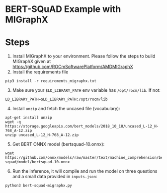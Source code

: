 # BERT-SQuAD Example with MIGraphX
# Steps
1) Install MIGraphX to your environment. Please follow the steps to build MIGraphX given at https://github.com/ROCmSoftwarePlatform/AMDMIGraphX
2) Install the requirements file
```
pip3 install -r requirements_migraphx.txt
```
3) Make sure your `$LD_LIBRARY_PATH` env variable has `/opt/rocm/lib`. If not:
```
LD_LIBRARY_PATH=$LD_LIBRARY_PATH:/opt/rocm/lib 
```  
4) Install `unzip` and fetch the uncased file (vocabulary):
```
apt-get install unzip
wget -q https://storage.googleapis.com/bert_models/2018_10_18/uncased_L-12_H-768_A-12.zip
unzip uncased_L-12_H-768_A-12.zip
```
5) Get BERT ONNX model (bertsquad-10.onnx):
```
wget https://github.com/onnx/models/raw/master/text/machine_comprehension/bert-squad/model/bertsquad-10.onnx
```
6) Run the inference, it will compile and run the model on three questions and a small data provided in `inputs.json`:
```
python3 bert-squad-migraphx.py
```
